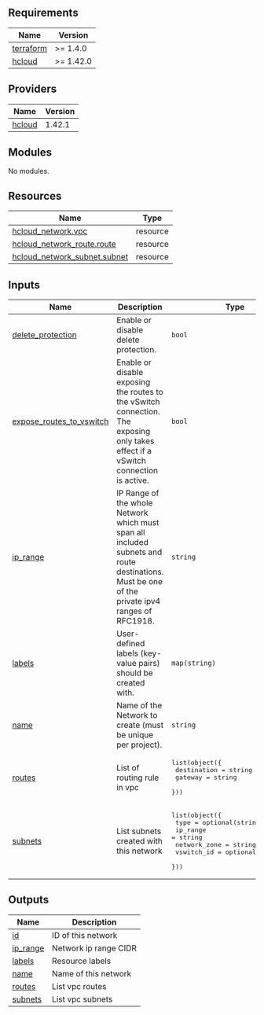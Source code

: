## Requirements

| Name | Version |
|------|---------|
| <a name="requirement_terraform"></a> [terraform](#requirement\_terraform) | >= 1.4.0 |
| <a name="requirement_hcloud"></a> [hcloud](#requirement\_hcloud) | >= 1.42.0 |

## Providers

| Name | Version |
|------|---------|
| <a name="provider_hcloud"></a> [hcloud](#provider\_hcloud) | 1.42.1 |

## Modules

No modules.

## Resources

| Name | Type |
|------|------|
| [hcloud_network.vpc](https://registry.terraform.io/providers/hetznercloud/hcloud/latest/docs/resources/network) | resource |
| [hcloud_network_route.route](https://registry.terraform.io/providers/hetznercloud/hcloud/latest/docs/resources/network_route) | resource |
| [hcloud_network_subnet.subnet](https://registry.terraform.io/providers/hetznercloud/hcloud/latest/docs/resources/network_subnet) | resource |

## Inputs

| Name | Description | Type | Default | Required |
|------|-------------|------|---------|:--------:|
| <a name="input_delete_protection"></a> [delete\_protection](#input\_delete\_protection) | Enable or disable delete protection. | `bool` | `true` | no |
| <a name="input_expose_routes_to_vswitch"></a> [expose\_routes\_to\_vswitch](#input\_expose\_routes\_to\_vswitch) | Enable or disable exposing the routes to the vSwitch connection. The exposing only takes effect if a vSwitch connection is active. | `bool` | `true` | no |
| <a name="input_ip_range"></a> [ip\_range](#input\_ip\_range) | IP Range of the whole Network which must span all included subnets and route destinations. Must be one of the private ipv4 ranges of RFC1918. | `string` | n/a | yes |
| <a name="input_labels"></a> [labels](#input\_labels) | User-defined labels (key-value pairs) should be created with. | `map(string)` | `{}` | no |
| <a name="input_name"></a> [name](#input\_name) | Name of the Network to create (must be unique per project). | `string` | n/a | yes |
| <a name="input_routes"></a> [routes](#input\_routes) | List of routing rule in vpc | <pre>list(object({<br>    destination = string<br>    gateway     = string<br>  }))</pre> | `[]` | no |
| <a name="input_subnets"></a> [subnets](#input\_subnets) | List subnets created with this network | <pre>list(object({<br>    type         = optional(string, "cloud")<br>    ip_range     = string<br>    network_zone = string<br>    vswitch_id   = optional(string)<br>  }))</pre> | `[]` | no |

## Outputs

| Name | Description |
|------|-------------|
| <a name="output_id"></a> [id](#output\_id) | ID of this network |
| <a name="output_ip_range"></a> [ip\_range](#output\_ip\_range) | Network ip range CIDR |
| <a name="output_labels"></a> [labels](#output\_labels) | Resource labels |
| <a name="output_name"></a> [name](#output\_name) | Name of this network |
| <a name="output_routes"></a> [routes](#output\_routes) | List vpc routes |
| <a name="output_subnets"></a> [subnets](#output\_subnets) | List vpc subnets |
